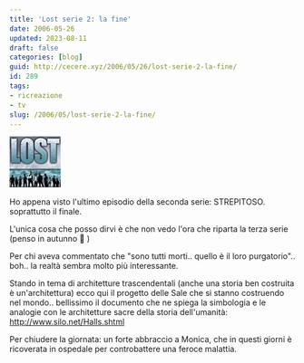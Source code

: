 ```yaml
---
title: 'Lost serie 2: la fine'
date: 2006-05-26
updated: 2023-08-11
draft: false
categories: [blog]
guid: http://cecere.xyz/2006/05/26/lost-serie-2-la-fine/
id: 289
tags:
- ricreazione
- tv
slug: /2006/05/lost-serie-2-la-fine/
---
```


![lost](../../../assets/img/post/2006/lost.jpg)

Ho appena visto l'ultimo episodio della seconda serie: STREPITOSO. soprattutto il finale.

L'unica cosa che posso dirvi è che non vedo l'ora che riparta la terza serie (penso in autunno 🙁 )

Per chi aveva commentato che "sono tutti morti.. quello è il loro purgatorio".. boh.. la realtà sembra molto più interessante.

Stando in tema di architetture trascendentali (anche una storia ben costruita è un'architettura) ecco qui il progetto delle Sale che si stanno costruendo nel mondo.. bellissimo il documento che ne spiega la simbologia e le analogie con le architetture sacre della storia dell'umanità: <http://www.silo.net/Halls.shtml>

Per chiudere la giornata: un forte abbraccio a Monica, che in questi giorni è ricoverata in ospedale per controbattere una feroce malattia.